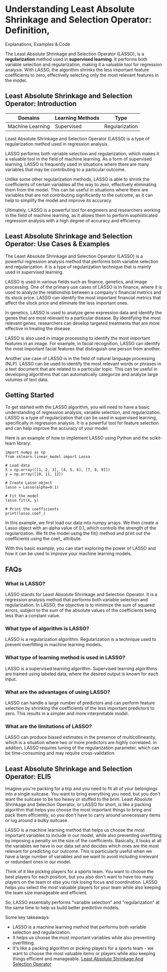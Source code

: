 # Understanding Least Absolute Shrinkage and Selection Operator: Definition,
Explanations, Examples & Code

The Least Absolute Shrinkage and Selection Operator (LASSO), is a
**regularization** method used in **supervised learning**. It performs both
variable selection and regularization, making it a valuable tool for
regression analysis. With LASSO, the algorithm shrinks the less important
feature coefficients to zero, effectively selecting only the most relevant
features in the model.

## Least Absolute Shrinkage and Selection Operator: Introduction

Domains | Learning Methods | Type  
---|---|---  
Machine Learning | Supervised | Regularization  
  
Least Absolute Shrinkage and Selection Operator (LASSO) is a type of
regularization method used in regression analysis.

LASSO performs both variable selection and regularization, which makes it a
valuable tool in the field of machine learning. As a form of supervised
learning, LASSO is frequently used in situations where there are many
variables that may be contributing to a particular outcome.

Unlike some other regularization methods, LASSO is able to shrink the
coefficients of certain variables all the way to zero, effectively eliminating
them from the model. This can be useful in situations where there are
variables that are not contributing significantly to the outcome, as it can
help to simplify the model and improve its accuracy.

Ultimately, LASSO is a powerful tool for engineers and researchers working in
the field of machine learning, as it allows them to perform sophisticated
regression analysis with a high degree of accuracy and efficiency.

## Least Absolute Shrinkage and Selection Operator: Use Cases & Examples

The Least Absolute Shrinkage and Selection Operator (LASSO) is a powerful
regression analysis method that performs both variable selection and
regularization. It is a type of regularization technique that is mainly used
in supervised learning.

LASSO is used in various fields such as finance, genetics, and image
processing. One of the primary use cases of LASSO is in finance, where it is
used to analyze the relationship between a company's financial metrics and its
stock price. LASSO can identify the most important financial metrics that
affect the stock price and eliminate the less important ones.

In genetics, LASSO is used to analyze gene expression data and identify the
genes that are most relevant to a particular disease. By identifying the most
relevant genes, researchers can develop targeted treatments that are more
effective in treating the disease.

LASSO is also used in image processing to identify the most important features
in an image. For example, in facial recognition, LASSO can identify the most
important facial features that distinguish one person from another.

Another use case of LASSO is in the field of natural language processing
(NLP). LASSO can be used to identify the most relevant words or phrases in a
text document that are related to a particular topic. This can be useful in
developing algorithms that can automatically categorize and analyze large
volumes of text data.

## Getting Started

To get started with the LASSO algorithm, you will need to have a basic
understanding of regression analysis, variable selection, and regularization.
LASSO is a type of regularization that can be used in supervised learning,
specifically in regression analysis. It is a powerful tool for feature
selection and can help improve the accuracy of your model.

Here is an example of how to implement LASSO using Python and the scikit-learn
library:

    
    
    
    import numpy as np
    from sklearn.linear_model import Lasso
    
    # Load data
    X = np.array([[1, 2, 3], [4, 5, 6], [7, 8, 9]])
    y = np.array([10, 11, 12])
    
    # Create Lasso object
    lasso = Lasso(alpha=0.1)
    
    # Fit the model
    lasso.fit(X, y)
    
    # Print the coefficients
    print(lasso.coef_)
    
    

In this example, we first load our data into numpy arrays. We then create a
Lasso object with an alpha value of 0.1, which controls the strength of the
regularization. We fit the model using the fit() method and print out the
coefficients using the coef_ attribute.

With this basic example, you can start exploring the power of LASSO and how it
can be used to improve your machine learning models.

## FAQs

### What is LASSO?

LASSO stands for Least Absolute Shrinkage and Selection Operator. It is a
regression analysis method that performs both variable selection and
regularization. In LASSO, the objective is to minimize the sum of squared
errors, subject to the sum of the absolute values of the coefficients being
less than a constant value.

### What type of algorithm is LASSO?

LASSO is a regularization algorithm. Regularization is a technique used to
prevent overfitting in machine learning models.

### What type of learning method is used in LASSO?

LASSO is a supervised learning algorithm. Supervised learning algorithms are
trained using labeled data, where the desired output is known for each input.

### What are the advantages of using LASSO?

LASSO can handle a large number of predictors and can perform feature
selection by shrinking the coefficients of the less important predictors to
zero. This results in a simpler and more interpretable model.

### What are the limitations of LASSO?

LASSO can produce biased estimates in the presence of multicollinearity, which
is a situation where two or more predictors are highly correlated. In
addition, LASSO requires tuning of the regularization parameter, which can be
time-consuming and may require cross-validation.

## Least Absolute Shrinkage and Selection Operator: ELI5

Imagine you're packing for a trip and you need to fit all of your belongings
into a single suitcase. You want to bring everything you need, but you don't
want the suitcase to be too heavy or stuffed to the brim. Least Absolute
Shrinkage and Selection Operator, or LASSO for short, is like a packing
algorithm that helps you choose the most important things to bring and pack
them efficiently, so you don't have to carry around unnecessary items or lug
around a bulky suitcase.

LASSO is a machine learning method that helps us choose the most important
variables to include in our model, while also preventing overfitting by
imposing a penalty on the size of the coefficients. Basically, it looks at all
the variables we have in our data set and decides which ones are the most
relevant for predicting our outcome. This is particularly useful when we have
a large number of variables and we want to avoid including irrelevant or
redundant ones in our model.

Think of it like picking players for a sports team. You want to choose the
best players for each position, but you also don't want to have too many
players on the team or else you risk losing focus and coordination. LASSO
helps you select the most valuable players for your team while also keeping
the team size manageable and efficient.

So, LASSO essentially performs "variable selection" and "regularization" at
the same time to help us build better predictive models.

Some key takeaways:

  * LASSO is a machine learning method that performs both variable selection and regularization.
  * It helps us choose the most important variables while also preventing overfitting.
  * It's like a packing algorithm or picking players for a sports team - we want to choose the most valuable items or players while also keeping things efficient and manageable.
[Least Absolute Shrinkage And Selection Operator](https://serp.ai/least-absolute-shrinkage-and-selection-operator/)
